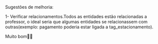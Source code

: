 Sugestões de melhoria:

1- Verificar relacionamentos.Todos as entidades estão relacionadas a professor, o ideal seria que algumas entidades se relacionassem com outras(exemplo: pagamento poderia estar ligada a tag_estacionamento).

Muito bom✌🏻